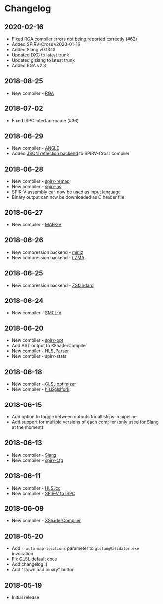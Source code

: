# Changelog

## 2020-02-16

* Fixed RGA compiler errors not being reported correctly (#62)
* Added SPIRV-Cross v2020-01-16
* Added Slang v0.13.10
* Updated DXC to latest trunk
* Updated glslang to latest trunk
* Added RGA v2.3

## 2018-08-25

* New compiler - [RGA](https://github.com/GPUOpen-Tools/RGA)

## 2018-07-02

* Fixed ISPC interface name (#36)

## 2018-06-29

* New compiler - [ANGLE](https://github.com/google/angle)
* Added [JSON reflection backend](https://github.com/KhronosGroup/SPIRV-Cross/issues/544) to SPIRV-Cross compiler

## 2018-06-28

* New compiler - [spirv-remap](https://github.com/KhronosGroup/glslang/blob/master/README-spirv-remap.txt)
* New compiler - [spirv-as](https://github.com/KhronosGroup/SPIRV-Tools#assembler-binary-parser-and-disassembler)
* SPIR-V assembly can now be used as input language
* Binary output can now be downloaded as C header file

## 2018-06-27

* New compiler - [MARK-V](https://github.com/KhronosGroup/SPIRV-Tools/blob/master/tools/comp/markv.cpp)

## 2018-06-26

* New compression backend - [miniz](https://github.com/richgel999/miniz)
* New compression backend - [LZMA](https://www.7-zip.org/sdk.html)

## 2018-06-25

* New compression backend - [ZStandard](http://zstd.net)

## 2018-06-24

* New compiler - [SMOL-V](https://github.com/aras-p/smol-v)

## 2018-06-20

* New compiler - [spirv-opt](https://github.com/KhronosGroup/SPIRV-Tools#optimizer-tool)
* Add AST output to XShaderCompiler
* New compiler - [HLSLParser](https://github.com/Thekla/hlslparser)
* New compiler - spirv-stats

## 2018-06-18

* New compiler - [GLSL optimizer](https://github.com/aras-p/glsl-optimizer)
* New compiler - [hlsl2glslfork](https://github.com/aras-p/hlsl2glslfork)

## 2018-06-15

* Add option to toggle between outputs for all steps in pipeline
* Add support for multiple versions of each compiler (only used for Slang at the moment)

## 2018-06-13

* New compiler - [Slang](https://github.com/shader-slang/slang)
* New compiler - [spirv-cfg](https://vulkan.lunarg.com/doc/view/1.0.39.1/windows/spirv_toolchain.html#user-content-spir-v-control-flow-visualization)

## 2018-06-11

* New compiler - [HLSLcc](https://github.com/Unity-Technologies/HLSLcc)
* New compiler - [SPIR-V to ISPC](https://github.com/GameTechDev/SPIRV-Cross)

## 2018-06-09

* New compiler - [XShaderCompiler](https://github.com/LukasBanana/XShaderCompiler)

## 2018-05-20

* Add `--auto-map-locations` parameter to `glslangValidator.exe` invocation
* Fix GLSL default code
* Add changelog :)
* Add "Download binary" button

## 2018-05-19

* Initial release
